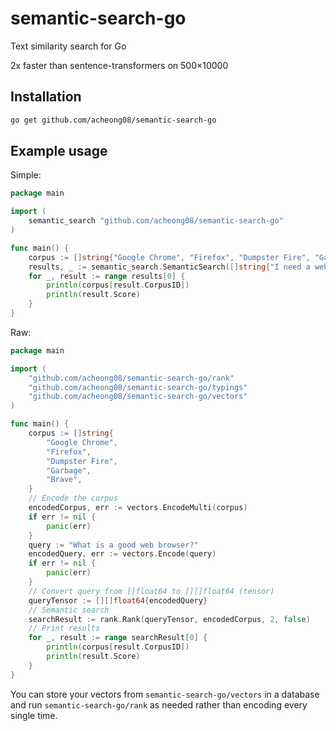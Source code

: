 # semantic-search-go
Text similarity search for Go

2x faster than sentence-transformers on 500×10000

## Installation
```bash
go get github.com/acheong08/semantic-search-go
```

## Example usage
Simple:
```go
package main

import (
	semantic_search "github.com/acheong08/semantic-search-go"
)

func main() {
	corpus := []string{"Google Chrome", "Firefox", "Dumpster Fire", "Garbage", "Brave"}
	results, _ := semantic_search.SemanticSearch([]string{"I need a web browser"}, corpus, 2)
	for _, result := range results[0] {
		println(corpus[result.CorpusID])
		println(result.Score)
	}
}
```

Raw:
```go
package main

import (
	"github.com/acheong08/semantic-search-go/rank"
	"github.com/acheong08/semantic-search-go/typings"
	"github.com/acheong08/semantic-search-go/vectors"
)

func main() {
	corpus := []string{
		"Google Chrome",
		"Firefox",
		"Dumpster Fire",
		"Garbage",
		"Brave",
	}
	// Encode the corpus
	encodedCorpus, err := vectors.EncodeMulti(corpus)
	if err != nil {
		panic(err)
	}
	query := "What is a good web browser?"
	encodedQuery, err := vectors.Encode(query)
	if err != nil {
		panic(err)
	}
	// Convert query from []float64 to [][]float64 (tensor)
	queryTensor := [][]float64{encodedQuery}
	// Semantic search
	searchResult := rank.Rank(queryTensor, encodedCorpus, 2, false)
	// Print results
	for _, result := range searchResult[0] {
		println(corpus[result.CorpusID])
		println(result.Score)
	}
}
```

You can store your vectors from `semantic-search-go/vectors` in a database and run `semantic-search-go/rank` as needed rather than encoding every single time.
